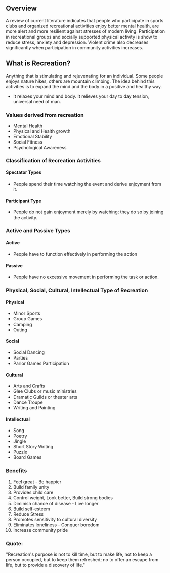 ## Overview
A review of current literature indicates that people who participate in sports clubs and organized recreational activities enjoy better mental health, are more alert and more resilient against stresses of modern living. Participation in recreational  groups and socially supported physical activity is show to reduce stress, anxiety and depression. Violent crime also decreases significantly when participation in community activities increases.

## What is Recreation?
Anything that is stimulating and rejuvenating for an individual. Some people enjoys nature hikes, others are mountain climbing. The idea behind this activities is to expand the mind and the body in a positive and healthy way.
- It relaxes your mind and body. It relieves your day to day tension, universal need of man.

### Values derived from recreation
- Mental Health
- Physical and Health growth
- Emotional Stability
- Social Fitness
- Psychological Awareness

### Classification of Recreation Activities
#### Spectator Types
- People spend their time watching the event and derive enjoyment from it.
#### Participant Type
- People do not gain enjoyment merely by watching; they do so by joining the activity.

### Active and Passive Types
#### Active
- People have to function effectively in performing the action
#### Passive
- People have no excessive movement in performing the task or action.

### Physical, Social, Cultural, Intellectual Type of Recreation
#### Physical
- Minor Sports
- Group Games
- Camping 
- Outing

#### Social
- Social Dancing
- Parties
- Parlor Games Participation

#### Cultural
- Arts and Crafts
- Glee Clubs or music ministries
- Dramatic Guilds or theater arts
- Dance Troupe
- Writing and Painting

#### Intellectual
- Song
- Poetry
- Jingle
- Short Story Writing
- Puzzle
- Board Games

### Benefits
1. Feel great - Be happier
2. Build family unity
3. Provides child care
4. Control weight, Look better, Build strong bodies
5. Diminish chance of disease - Live longer
6. Build self-esteem
7. Reduce Stress
8. Promotes sensitivity to cultural diversity
9. Eliminates loneliness - Conquer boredom
10. Increase community pride


### Quote:
"Recreation's purpose is not to kill time, but to make life, not to keep a person occupied, but to keep them refreshed; no to offer an escape from life, but to provide a discovery of life."